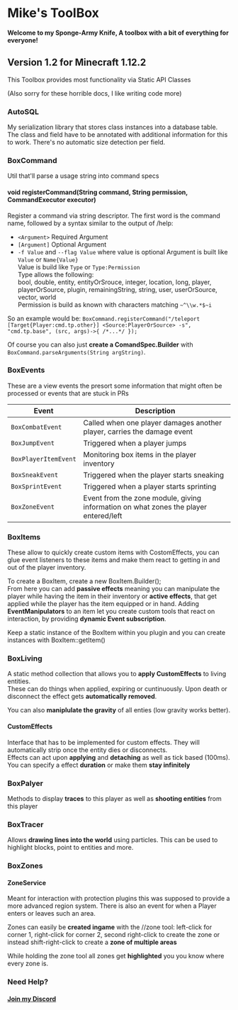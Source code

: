 # Mike's ToolBox

**Welcome to my Sponge-Army Knife, A toolbox with a bit of everything for everyone!**

## Version 1.2 for Minecraft 1.12.2

This Toolbox provides most functionality via Static API Classes

(Also sorry for these horrible docs, I like writing code more)

### AutoSQL

My serialization library that stores class instances into a database table. The class and field have to be annotated with additional information for this to work. There's no automatic size detection per field.

### BoxCommand

Util that'll parse a usage string into command specs

#### void registerCommand(String command, String permission, CommandExecutor executor)
Register a command via string descriptor. The first word is the command name, followed by a syntax similar to the output of /help:   
* `<Argument>` Required Argument
* `[Argument]` Optional Argument
* `-f Value` and `--flag Value` where value is optional
Argument is built like `Value` or `Name{Value}`   
Value is build like `Type` or `Type:Permission`   
Type allows the following:  
bool, double, entity, entityOrSrouce, integer, location, long, player, playerOrSource, plugin, remainingString, string, user, userOrSource, vector, world   
Permission is build as known with characters matching `~^\\w.*$~i`

So an example would be: `BoxCommand.registerCommand("/teleport [Target{Player:cmd.tp.other}] <Source:PlayerOrSource> -s", "cmd.tp.base", (src, args)->{ /*...*/ });`

Of course you can also just **create a ComandSpec.Builder** with `BoxCommand.parseArguments(String argString)`.

### BoxEvents

These are a view events the presort some information that might often be processed or events that are stuck in PRs

| Event  | Description  |
| ----- | ----- |
| `BoxCombatEvent`  | Called when one player damages another player, carries the damage event  |
| `BoxJumpEvent`  | Triggered when a player jumps  |
| `BoxPlayerItemEvent`  | Monitoring box items in the player inventory  |
| `BoxSneakEvent`  | Triggered when the player starts sneaking  |
| `BoxSprintEvent`  | Triggered when a player starts sprinting  |
| `BoxZoneEvent`  | Event from the zone module, giving information on what zones the player entered/left  |

### BoxItems

These allow to quickly create custom items with CostomEffects, you can glue event listeners to these items and make them react to getting in and out of the player inventory.

To create a BoxItem, create a new BoxItem.Builder();  
From here you can add **passive effects** meaning you can manipulate the player while having the item in their inventory or **active effects**, that get applied while the player has the item equipped or in hand.
Adding **EventManipulators** to an item let you create custom tools that react on interaction, by providing **dynamic Event subscription**.

Keep a static instance of the BoxItem within you plugin and you can create instances with BoxItem::getItem()

### BoxLiving

A static method collection that allows you to **apply CustomEffects** to living entities.  
These can do things when applied, expiring or cuntinuously. Upon death or disconnect the effect gets **automatically removed**.

You can also **maniplulate the gravity** of all enties (low gravity works better).

#### CustomEffects

Interface that has to be implemented for custom effects. They will automatically strip once the entity dies or disconnects.   
Effects can act upon **applying** and **detaching** as well as tick based (100ms). You can specify a effect **duration** or make them **stay infinitely** 

### BoxPalyer

Methods to display **traces** to this player as well as **shooting entities** from this player

### BoxTracer

Allows **drawing lines into the world** using particles. This can be used to highlight blocks, point to entities and more.

### BoxZones
#### ZoneService

Meant for interaction with protection plugins this was supposed to provide a more advanced region system.
There is also an event for when a Player enters or leaves such an area.

Zones can easily be **created ingame** with the //zone tool: left-click for corner 1, right-click for corner 2, second right-click to create the zone or instead shift-right-click to create a **zone of multiple areas**

While holding the zone tool all zones get **highlighted** you you know where every zone is.

### Need Help?
#### [Join my Discord](https://discord.gg/E592Gdu)